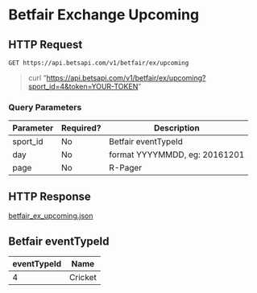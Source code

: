 # Betfair Exchange Upcoming

## HTTP Request

`GET https://api.betsapi.com/v1/betfair/ex/upcoming`

> curl "https://api.betsapi.com/v1/betfair/ex/upcoming?sport_id=4&token=YOUR-TOKEN"

### Query Parameters

Parameter | Required? | Description
--------- | ------- | -----------
sport_id | No | Betfair eventTypeId
day | No | format YYYYMMDD, eg: 20161201
page | No | R-Pager

## HTTP Response

<a href="../samples/betfair_ex_upcoming.json" target="_blank">betfair_ex_upcoming.json</a>

## Betfair eventTypeId

eventTypeId | Name
---------- | -------
4 | Cricket | 1 | Football
